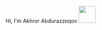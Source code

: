 Hi, I'm Akhror Abdurazzoqov       <img src="https://gifdb.com/images/thumbnail/waving-hand-hi-emoticon-5ogrlew1e9zb3p5m.webp" width="45px">
